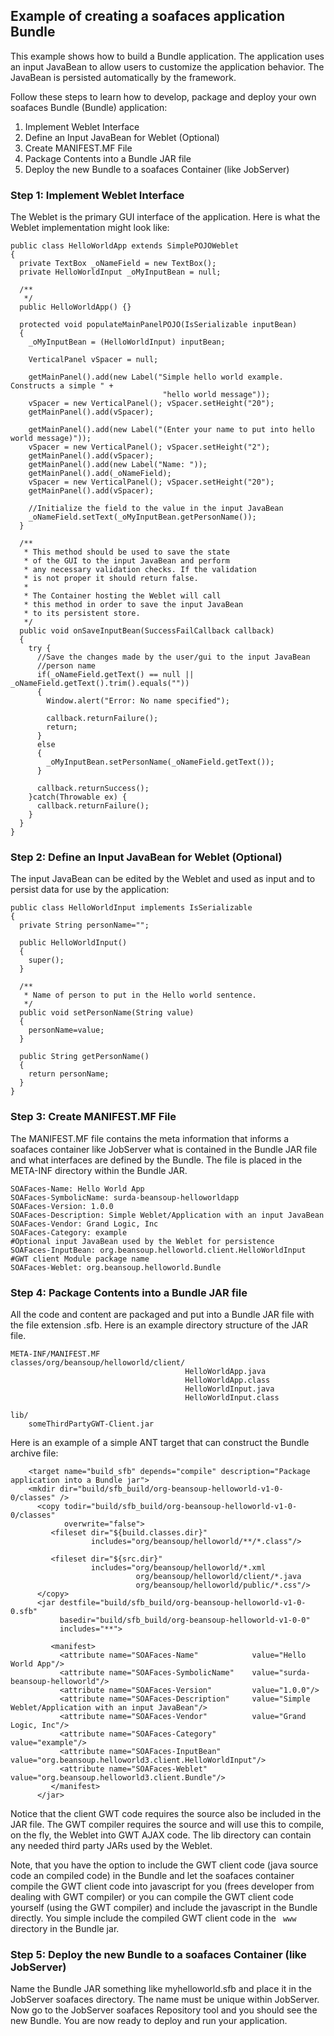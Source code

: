## Example of creating a soafaces application Bundle ##
This example shows how to build a Bundle application. The application uses an input JavaBean to allow users to customize the application behavior. The JavaBean is persisted automatically by the framework.

Follow these steps to learn how to develop, package and deploy your own soafaces Bundle (Bundle) application:

  1. Implement Weblet Interface
  1. Define an Input JavaBean for Weblet (Optional)
  1. Create MANIFEST.MF File
  1. Package Contents into a Bundle JAR file
  1. Deploy the new Bundle to a soafaces Container (like JobServer)

### Step 1: Implement Weblet Interface ###

The Weblet is the primary GUI interface of the application. Here is what the Weblet implementation might look like:

```
public class HelloWorldApp extends SimplePOJOWeblet
{ 
  private TextBox _oNameField = new TextBox();
  private HelloWorldInput _oMyInputBean = null;

  /**
   */
  public HelloWorldApp() {}

  protected void populateMainPanelPOJO(IsSerializable inputBean)
  {
    _oMyInputBean = (HelloWorldInput) inputBean;

    VerticalPanel vSpacer = null;

    getMainPanel().add(new Label("Simple hello world example. Constructs a simple " +
                                  "hello world message"));
    vSpacer = new VerticalPanel(); vSpacer.setHeight("20");
    getMainPanel().add(vSpacer);
    
    getMainPanel().add(new Label("(Enter your name to put into hello world message)"));	
    vSpacer = new VerticalPanel(); vSpacer.setHeight("2");
    getMainPanel().add(vSpacer);
    getMainPanel().add(new Label("Name: "));
    getMainPanel().add(_oNameField);
    vSpacer = new VerticalPanel(); vSpacer.setHeight("20");
    getMainPanel().add(vSpacer);
      
    //Initialize the field to the value in the input JavaBean
    _oNameField.setText(_oMyInputBean.getPersonName());
  }

  /**
   * This method should be used to save the state 
   * of the GUI to the input JavaBean and perform
   * any necessary validation checks. If the validation
   * is not proper it should return false.
   *
   * The Container hosting the Weblet will call
   * this method in order to save the input JavaBean
   * to its persistent store.
   */
  public void onSaveInputBean(SuccessFailCallback callback)
  {
    try {
      //Save the changes made by the user/gui to the input JavaBean
      //person name
      if(_oNameField.getText() == null || _oNameField.getText().trim().equals(""))
      {
        Window.alert("Error: No name specified");
        
        callback.returnFailure();
        return;
      }
      else
      {
        _oMyInputBean.setPersonName(_oNameField.getText());
      }

      callback.returnSuccess();
    }catch(Throwable ex) {
      callback.returnFailure();
    }
  }
}
```


### Step 2: Define an Input JavaBean for Weblet (Optional) ###

The input JavaBean can be edited by the Weblet and used as input and to persist data for use by the application:

```
public class HelloWorldInput implements IsSerializable
{
  private String personName="";

  public HelloWorldInput()
  {
    super();
  }

  /**
   * Name of person to put in the Hello world sentence.
   */
  public void setPersonName(String value)
  {
    personName=value;
  } 

  public String getPersonName()
  {
    return personName;
  } 	
}
```


### Step 3: Create MANIFEST.MF File ###

The MANIFEST.MF file contains the meta information that informs a soafaces container like JobServer what is contained in the Bundle JAR file and what interfaces are defined by the Bundle. The file is placed in the META-INF directory within the Bundle JAR.

```
SOAFaces-Name: Hello World App
SOAFaces-SymbolicName: surda-beansoup-helloworldapp
SOAFaces-Version: 1.0.0
SOAFaces-Description: Simple Weblet/Application with an input JavaBean
SOAFaces-Vendor: Grand Logic, Inc
SOAFaces-Category: example
#Optional input JavaBean used by the Weblet for persistence
SOAFaces-InputBean: org.beansoup.helloworld.client.HelloWorldInput
#GWT client Module package name
SOAFaces-Weblet: org.beansoup.helloworld.Bundle
```

### Step 4: Package Contents into a Bundle JAR file ###

All the code and content are packaged and put into a Bundle JAR file with the file extension .sfb. Here is an example directory structure of the JAR file.

```
META-INF/MANIFEST.MF
classes/org/beansoup/helloworld/client/
                                       HelloWorldApp.java
                                       HelloWorldApp.class
                                       HelloWorldInput.java
                                       HelloWorldInput.class
                                                                                
lib/
    someThirdPartyGWT-Client.jar
```

Here is an example of a simple ANT target that can construct the Bundle archive file:

```
    <target name="build_sfb" depends="compile" description="Package application into a Bundle jar">
    <mkdir dir="build/sfb_build/org-beansoup-helloworld-v1-0-0/classes" />
      <copy todir="build/sfb_build/org-beansoup-helloworld-v1-0-0/classes"
            overwrite="false">
         <fileset dir="${build.classes.dir}"
                  includes="org/beansoup/helloworld/**/*.class"/>
                 
         <fileset dir="${src.dir}"
                  includes="org/beansoup/helloworld/*.xml
                            org/beansoup/helloworld/client/*.java
                            org/beansoup/helloworld/public/*.css"/>
      </copy>
      <jar destfile="build/sfb_build/org-beansoup-helloworld-v1-0-0.sfb"
           basedir="build/sfb_build/org-beansoup-helloworld-v1-0-0"
           includes="**">
    
         <manifest>
           <attribute name="SOAFaces-Name"            value="Hello World App"/>
           <attribute name="SOAFaces-SymbolicName"    value="surda-beansoup-helloworld"/>
           <attribute name="SOAFaces-Version"         value="1.0.0"/>
           <attribute name="SOAFaces-Description"     value="Simple Weblet/Application with an input JavaBean"/>
           <attribute name="SOAFaces-Vendor"          value="Grand Logic, Inc"/>
           <attribute name="SOAFaces-Category"        value="example"/>
           <attribute name="SOAFaces-InputBean"       value="org.beansoup.helloworld3.client.HelloWorldInput"/>
           <attribute name="SOAFaces-Weblet"          value="org.beansoup.helloworld3.client.Bundle"/>
         </manifest>    
      </jar>
```


Notice that the client GWT code requires the source also be included in the JAR file. The GWT compiler requires the source and will use this to compile, on the fly, the Weblet into GWT AJAX code. The lib directory can contain any needed third party JARs used by the Weblet.

Note, that you have the option to include the GWT client code (java source code an compiled code) in the Bundle and let the soafaces container compile the GWT client code into javascript for you (frees developer from dealing with GWT compiler) or you can compile the GWT client code yourself (using the GWT compiler) and include the javascript in the Bundle directly. You simple include the compiled GWT client code in the ```
www``` directory in the Bundle jar.

### Step 5: Deploy the new Bundle to a soafaces Container (like JobServer) ###

Name the Bundle JAR something like myhelloworld.sfb and place it in the JobServer soafaces directory. The name must be unique within JobServer. Now go to the JobServer soafaces Repository tool and you should see the new Bundle. You are now ready to deploy and run your application.